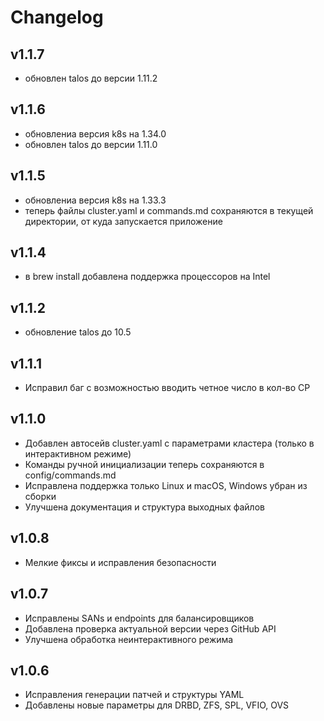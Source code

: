 # Changelog

## v1.1.7

- обновлен talos до версии 1.11.2

## v1.1.6

- обновлениа версия k8s на 1.34.0
- обновлен talos до версии 1.11.0

## v1.1.5

- обновлениа версия k8s на 1.33.3
- теперь файлы cluster.yaml и commands.md сохраняются в текущей директории, от куда запускается приложение

## v1.1.4

- в brew install добавлена поддержка процессоров на Intel

## v1.1.2

- обновление talos до 10.5

## v1.1.1

- Исправил баг с возможностью вводить четное число в кол-во CP

## v1.1.0

- Добавлен автосейв cluster.yaml с параметрами кластера (только в интерактивном режиме)
- Команды ручной инициализации теперь сохраняются в config/commands.md
- Исправлена поддержка только Linux и macOS, Windows убран из сборки
- Улучшена документация и структура выходных файлов

## v1.0.8

- Мелкие фиксы и исправления безопасности

## v1.0.7

- Исправлены SANs и endpoints для балансировщиков
- Добавлена проверка актуальной версии через GitHub API
- Улучшена обработка неинтерактивного режима

## v1.0.6

- Исправления генерации патчей и структуры YAML
- Добавлены новые параметры для DRBD, ZFS, SPL, VFIO, OVS
